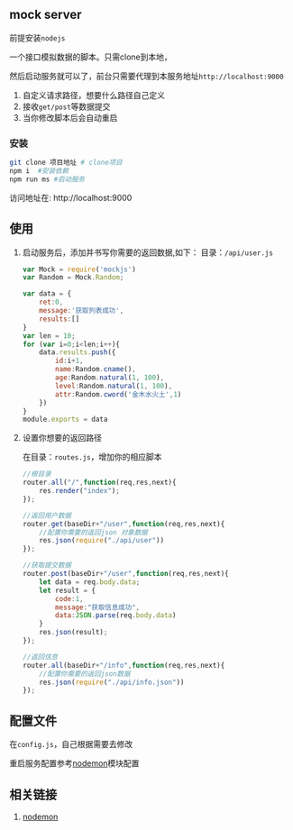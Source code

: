 ## mock server

前提安装`nodejs`

一个接口模拟数据的脚本。只需clone到本地，

然后启动服务就可以了，前台只需要代理到本服务地址`http://localhost:9000`

1. 自定义请求路径，想要什么路径自己定义
2. 接收`get/post`等数据提交
3. 当你修改脚本后会自动重启

### 安装

```bash
git clone 项目地址 # clone项目
npm i  #安装依赖
npm run ms #启动服务
```

访问地址在: http://localhost:9000

## 使用

1. 启动服务后，添加并书写你需要的返回数据,如下：
    目录：`/api/user.js`
    ```javascript
    var Mock = require('mockjs')
    var Random = Mock.Random;

    var data = {
        ret:0,
        message:'获取列表成功',
        results:[]
    }
    var len = 10;
    for (var i=0;i<len;i++){
        data.results.push({
            id:i+1,
            name:Random.cname(),
            age:Random.natural(1, 100),
            level:Random.natural(1, 100),
            attr:Random.cword('金木水火土',1)
        })
    }
    module.exports = data
    ```
2. 设置你想要的返回路径

    在目录：`routes.js`，增加你的相应脚本
    ```javascript
    //根目录
    router.all("/",function(req,res,next){
        res.render("index");
    });

    //返回用户数据
    router.get(baseDir+"/user",function(req,res,next){
        //配置你需要的返回json 对象数据
        res.json(require("./api/user"))
    });

    //获取提交数据
    router.post(baseDir+"/user",function(req,res,next){
        let data = req.body.data;
        let result = {
            code:1,
            message:"获取信息成功",
            data:JSON.parse(req.body.data)
        }
        res.json(result);
    });

    //返回信息
    router.all(baseDir+"/info",function(req,res,next){
        //配置你需要的返回json数据
        res.json(require("./api/info.json"))
    });
    ```

## 配置文件

在`config.js`，自己根据需要去修改

重启服务配置参考[nodemon](https://github.com/remy/nodemon)模块配置

## 相关链接

1. [nodemon](https://github.com/remy/nodemon)
